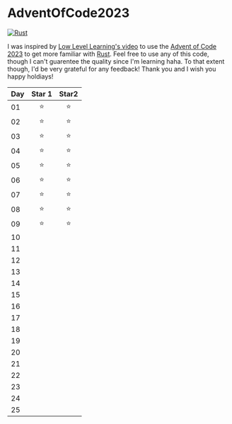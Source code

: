 # AdventOfCode2023
[![Rust](https://github.com/TheMasonX/AdventOfCode2023/actions/workflows/rust.yml/badge.svg)](https://github.com/TheMasonX/AdventOfCode2023/actions/workflows/rust.yml)

I was inspired by [Low Level Learning's video](https://www.youtube.com/watch?v=OGJPLh7O2iI) to use the [Advent of Code 2023](https://adventofcode.com/2023) to get more familiar with [Rust](https://doc.rust-lang.org/std/index.html). Feel free to use any of this code, though I can't guarentee the quality since I'm learning haha. To that extent though, I'd be very grateful for any feedback! Thank you and I wish you happy holdiays!


Day | Star 1 | Star2
:-- | :----: | :----:
01  | :star: | :star:
02  | :star: | :star:
03  | :star: | :star:
04  | :star: | :star:
05  | :star: | :star:
06  | :star: | :star:
07  | :star: | :star:
08  | :star: | :star:
09  | :star: | :star:
10  |        | 
11  |        | 
12  |        | 
13  |        | 
14  |        | 
15  |        | 
16  |        | 
17  |        | 
18  |        | 
19  |        | 
20  |        | 
21  |        | 
22  |        | 
23  |        | 
24  |        | 
25  |        | 
